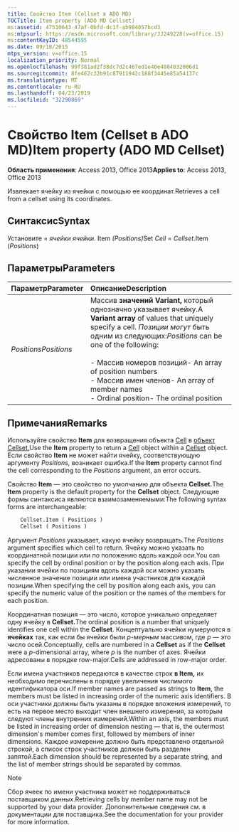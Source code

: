 ```yaml
---
title: Свойство Item (Cellset в ADO MD)
TOCTitle: Item property (ADO MD Cellset)
ms:assetid: 47510643-47af-0bfd-dc1f-ab984057bcd3
ms:mtpsurl: https://msdn.microsoft.com/library/JJ249220(v=office.15)
ms:contentKeyID: 48544595
ms.date: 09/18/2015
mtps_version: v=office.15
localization_priority: Normal
ms.openlocfilehash: 99f381ad2f38dc7d2c467ed1e40e4084032006d1
ms.sourcegitcommit: 8fe462c32b91c87911942c188f3445e85a54137c
ms.translationtype: MT
ms.contentlocale: ru-RU
ms.lasthandoff: 04/23/2019
ms.locfileid: "32290869"
---
```

# <a name="item-property-ado-md-cellset"></a><span data-ttu-id="f1918-102">Свойство Item (Cellset в ADO MD)</span><span class="sxs-lookup"><span data-stu-id="f1918-102">Item property (ADO MD Cellset)</span></span>

<span data-ttu-id="f1918-103">**Область применения**: Access 2013, Office 2013</span><span class="sxs-lookup"><span data-stu-id="f1918-103">**Applies to**: Access 2013, Office 2013</span></span>

<span data-ttu-id="f1918-104">Извлекает ячейку из ячейки с помощью ее координат.</span><span class="sxs-lookup"><span data-stu-id="f1918-104">Retrieves a cell from a cellset using its coordinates.</span></span>

## <a name="syntax"></a><span data-ttu-id="f1918-105">Синтаксис</span><span class="sxs-lookup"><span data-stu-id="f1918-105">Syntax</span></span>

<span data-ttu-id="f1918-106">Установите  =  *ячейки ячейки*. Item *(Positions)*</span><span class="sxs-lookup"><span data-stu-id="f1918-106">Set *Cell* = *Cellset*.Item (*Positions*)</span></span>

## <a name="parameters"></a><span data-ttu-id="f1918-107">Параметры</span><span class="sxs-lookup"><span data-stu-id="f1918-107">Parameters</span></span>

|<span data-ttu-id="f1918-108">Параметр</span><span class="sxs-lookup"><span data-stu-id="f1918-108">Parameter</span></span>|<span data-ttu-id="f1918-109">Описание</span><span class="sxs-lookup"><span data-stu-id="f1918-109">Description</span></span>|
|:--------|:----------|
|<span data-ttu-id="f1918-110">*Positions*</span><span class="sxs-lookup"><span data-stu-id="f1918-110">*Positions*</span></span> |<span data-ttu-id="f1918-111">Массив **значений Variant,** который однозначно указывает ячейку.</span><span class="sxs-lookup"><span data-stu-id="f1918-111">A **Variant array** of values that uniquely specify a cell.</span></span> <span data-ttu-id="f1918-112">*Позиции могут* быть одним из следующих:</span><span class="sxs-lookup"><span data-stu-id="f1918-112">*Positions* can be one of the following:</span></span><br/><br/><span data-ttu-id="f1918-113">- Массив номеров позиций</span><span class="sxs-lookup"><span data-stu-id="f1918-113">- An array of position numbers</span></span><br/><span data-ttu-id="f1918-114">- Массив имен членов</span><span class="sxs-lookup"><span data-stu-id="f1918-114">- An array of member names</span></span><br/><span data-ttu-id="f1918-115">- Ordinal position</span><span class="sxs-lookup"><span data-stu-id="f1918-115">- The ordinal position</span></span> |

## <a name="remarks"></a><span data-ttu-id="f1918-116">Примечания</span><span class="sxs-lookup"><span data-stu-id="f1918-116">Remarks</span></span>

<span data-ttu-id="f1918-117">Используйте свойство **Item** для возвращения объекта [Cell](cell-object-ado-md.md) в [объект Cellset.](cellset-object-ado-md.md)</span><span class="sxs-lookup"><span data-stu-id="f1918-117">Use the **Item** property to return a [Cell](cell-object-ado-md.md) object within a [Cellset](cellset-object-ado-md.md) object.</span></span> <span data-ttu-id="f1918-118">Если свойство **Item** не может найти ячейку, соответствующую аргументу *Positions,* возникает ошибка.</span><span class="sxs-lookup"><span data-stu-id="f1918-118">If the **Item** property cannot find the cell corresponding to the *Positions* argument, an error occurs.</span></span>

<span data-ttu-id="f1918-119">Свойство **Item** — это свойство по умолчанию для объекта **Cellset.**</span><span class="sxs-lookup"><span data-stu-id="f1918-119">The **Item** property is the default property for the **Cellset** object.</span></span> <span data-ttu-id="f1918-120">Следующие формы синтаксиса являются взаимозаменяемыми:</span><span class="sxs-lookup"><span data-stu-id="f1918-120">The following syntax forms are interchangeable:</span></span>

```vb
    Cellset.Item ( Positions )
    Cellset ( Positions )
```

<span data-ttu-id="f1918-121">Аргумент *Positions* указывает, какую ячейку возвращать.</span><span class="sxs-lookup"><span data-stu-id="f1918-121">The *Positions* argument specifies which cell to return.</span></span> <span data-ttu-id="f1918-122">Ячейку можно указать по координатной позиции или по положению вдоль каждой оси.</span><span class="sxs-lookup"><span data-stu-id="f1918-122">You can specify the cell by ordinal position or by the position along each axis.</span></span> <span data-ttu-id="f1918-123">При указании ячейки по позициям вдоль каждой оси можно указать численное значение позиции или имена участников для каждой позиции.</span><span class="sxs-lookup"><span data-stu-id="f1918-123">When specifying the cell by position along each axis, you can specify the numeric value of the position or the names of the members for each position.</span></span>

<span data-ttu-id="f1918-124">Координатная позиция — это число, которое уникально определяет одну ячейку в **Cellset.**</span><span class="sxs-lookup"><span data-stu-id="f1918-124">The ordinal position is a number that uniquely identifies one cell within the **Cellset**.</span></span> <span data-ttu-id="f1918-125">Концептуально ячейки нумеруются в  **ячейках** так, как если бы ячейки были *p-мерным* массивом, где *p* — это число осей.</span><span class="sxs-lookup"><span data-stu-id="f1918-125">Conceptually, cells are numbered in a **Cellset** as if the **Cellset** were a *p*-dimensional array, where *p* is the number of axes.</span></span> <span data-ttu-id="f1918-126">Ячейки адресованы в порядке row-major.</span><span class="sxs-lookup"><span data-stu-id="f1918-126">Cells are addressed in row-major order.</span></span>

<span data-ttu-id="f1918-127">Если имена участников передаются в качестве строк **в Item,** их необходимо перечислены в порядке увеличения числимого идентификатора оси.</span><span class="sxs-lookup"><span data-stu-id="f1918-127">If member names are passed as strings to **Item**, the members must be listed in increasing order of the numeric axis identifiers.</span></span> <span data-ttu-id="f1918-128">В оси участники должны быть указаны в порядке вложения измерений, то есть на первое место выходит член внешнего измерения, за которым следуют члены внутренних измерений.</span><span class="sxs-lookup"><span data-stu-id="f1918-128">Within an axis, the members must be listed in increasing order of dimension nesting — that is, the outermost dimension's member comes first, followed by members of inner dimensions.</span></span> <span data-ttu-id="f1918-129">Каждое измерение должно быть представлено отдельной строкой, а список строк участников должен быть разделен запятой.</span><span class="sxs-lookup"><span data-stu-id="f1918-129">Each dimension should be represented by a separate string, and the list of member strings should be separated by commas.</span></span>


> [!NOTE]
> <span data-ttu-id="f1918-130">Сбор ячеек по имени участника может не поддерживаться поставщиком данных.</span><span class="sxs-lookup"><span data-stu-id="f1918-130">Retrieving cells by member name may not be supported by your data provider.</span></span> <span data-ttu-id="f1918-131">Дополнительные сведения см. в документации для поставщика.</span><span class="sxs-lookup"><span data-stu-id="f1918-131">See the documentation for your provider for more information.</span></span>


